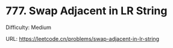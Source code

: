 # 777. Swap Adjacent in LR String

Difficulty: Medium

URL: https://leetcode.cn/problems/swap-adjacent-in-lr-string

